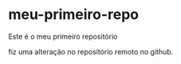 # meu-primeiro-repo
Este é o meu primeiro repositório

 fiz uma alteração no repositório remoto no github.
